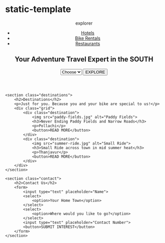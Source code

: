 # static-template
<!DOCTYPE html>
<html lang="en">
<head>
    <meta charset="UTF-8">
    <meta name="viewport" content="width=device-width, initial-scale=1.0">
    <title>Explorer - Adventure Travel</title>
    <link rel="stylesheet" href="style.css">
</head>
<body>
    <header>
        <nav>
            <div class="logo">explor<span>er</span></div>
            <ul>
                <li><a href="#">Hotels</a></li>
                <li><a href="#">Bike Rentals</a></li>
                <li><a href="#">Restaurants</a></li>
            </ul>
        </nav>
        <section class="hero">
            <div class="hero-text">
                <h1>Your Adventure Travel Expert in the <span>SOUTH</span></h1>
                <select>
                    <option>Choose</option>
                </select>
                <button>EXPLORE</button>
            </div>
            <div class="hero-image"></div>
        </section>
    </header>
    
    <section class="destinations">
        <h2>Destinations</h2>
        <p>Just for you. Because you and your bike are special to us!</p>
        <div class="grid">
            <div class="destination">
                <img src="paddy-fields.jpg" alt="Paddy Fields">
                <h3>Never Ending Paddy Fields and Narrow Roads</h3>
                <p>Pollachi</p>
                <button>READ MORE</button>
            </div>
            <div class="destination">
                <img src="summer-ride.jpg" alt="Small Ride">
                <h3>Small Ride across town in mid summer heat</h3>
                <p>Thanjavur</p>
                <button>READ MORE</button>
            </div>
        </div>
    </section>
    
    <section class="contact">
        <h2>Contact Us</h2>
        <form>
            <input type="text" placeholder="Name">
            <select>
                <option>Your Home Town</option>
            </select>
            <select>
                <option>Where would you like to go?</option>
            </select>
            <input type="text" placeholder="Contact Number">
            <button>SUBMIT INTEREST</button>
        </form>
    </section>
</body>
</html>
